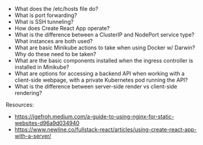 - What does the /etc/hosts file do?
- What is port forwarding?
- What is SSH tunneling? 
- How does Create React App operate? 
- What is the difference between a ClusterIP and NodePort service type? What instances are both used? 
- What are basic Minikube actions to take when using Docker w/ Darwin? Why do these need to be taken? 
- What are the basic components installed when the ingress controller is installed in Minikube? 
- What are options for accessing a backend API when working with a client-side webpage, with a private Kubernetes pod running the API? 
- What is the difference between server-side render vs client-side rendering? 


Resources:
- https://jgefroh.medium.com/a-guide-to-using-nginx-for-static-websites-d96a9d034940
- https://www.newline.co/fullstack-react/articles/using-create-react-app-with-a-server/